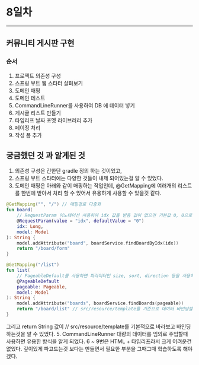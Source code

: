 # 8일차
----

## 커뮤니티 게시판 구현

### 순서 
1. 프로젝트 의존성 구성
2. 스프링 부트 웹 스타터 살펴보기
3. 도메인 매핑
4. 도메인 테스트
5. CommandLineRunner를 사용하여 DB 에 데이터 넣기
6. 게시글 리스트 만들기
7. 타임리프 날짜 포멧 라이브러리 추가
8. 페이징 처리
9. 작성 폼 추가

## 궁금했던 것 과 알게된 것
1. 의존성 구성은 간한단 gradle 정의 하는 것이었고, 
2. 스프링 부트 스타터에는 다양한 것들이 내제 되어있는걸 알 수 있었다.
3. 도메인 매핑은 아래와 같이 매핑하는 작업인데, @GetMapping에 여러개의 리스트를 한번에 받아서 처리 할 수 있어서 유용하게 사용할 수 있을것 같다.
```kotlin
@GetMapping("", "/") // 매핑경로 다중화
fun board(
    // RequestParam 어노테이션 사용하여 idx 값을 받음 값이 없으면 기본값 0, 0으로 board를 조회하면 null이 리턴됨.
    @RequestParam(value = "idx", defaultValue = "0")
    idx: Long,
    model: Model
): String {
    model.addAttribute("board", boardService.findBoardByIdx(idx))
    return "/board/form"
}

@GetMapping("/list")
fun list(
    // PageableDefault를 사용하면 파라미터인 size, sort, direction 등을 사용하여 페이징 처리에 대한 규약을 정의 가능
    @PageableDefault
    pageable: Pageable,
    model: Model
): String {
    model.addAttribute("boards", boardService.findBoards(pageable))
    return "/board/list" // src/resource/template를 기준으로 데이터 바인딩할 타깃뷰 경로 지정
}
```
그리고 return String 값이 // src/resource/template를 기본적으로 바라보고 바인딩하는것을 알 수 있었다.
5. CommandLineRunner 대량의 데이터를 임의로 주입할때 사용하면 유용한 방식을 알게 되었다.
6 ~ 9번은 HTML + 타임리프라서 크게 어려운건 없었다. 깊이있게 파고드는것 보다는 만들면서 필요한 부분을 그때그때 학습하도록 해야겠다. 
